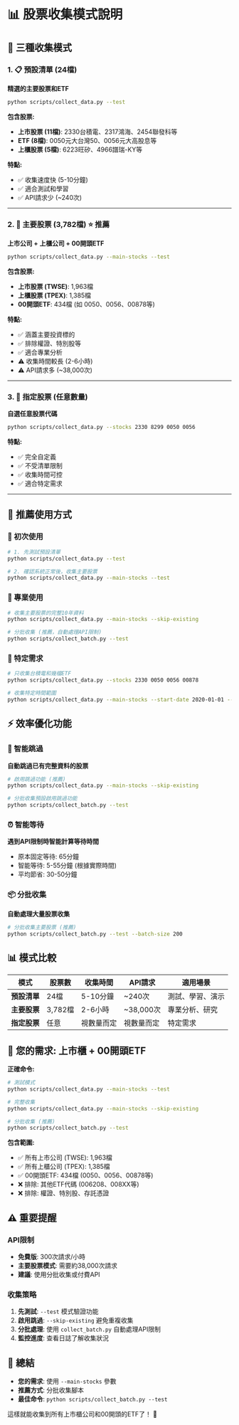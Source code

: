# 📊 股票收集模式說明

## 🎯 三種收集模式

### 1. 📋 預設清單 (24檔)
**精選的主要股票和ETF**

```bash
python scripts/collect_data.py --test
```

**包含股票:**
- **上市股票 (11檔)**: 2330台積電、2317鴻海、2454聯發科等
- **ETF (8檔)**: 0050元大台灣50、0056元大高股息等  
- **上櫃股票 (5檔)**: 6223旺矽、4966譜瑞-KY等

**特點:**
- ✅ 收集速度快 (5-10分鐘)
- ✅ 適合測試和學習
- ✅ API請求少 (~240次)

---

### 2. 🏢 主要股票 (3,782檔) ⭐ **推薦**
**上市公司 + 上櫃公司 + 00開頭ETF**

```bash
python scripts/collect_data.py --main-stocks --test
```

**包含股票:**
- **上市股票 (TWSE)**: 1,963檔
- **上櫃股票 (TPEX)**: 1,385檔
- **00開頭ETF**: 434檔 (如 0050、0056、00878等)

**特點:**
- ✅ 涵蓋主要投資標的
- ✅ 排除權證、特別股等
- ✅ 適合專業分析
- ⚠️ 收集時間較長 (2-6小時)
- ⚠️ API請求多 (~38,000次)

---

### 3. 🎯 指定股票 (任意數量)
**自選任意股票代碼**

```bash
python scripts/collect_data.py --stocks 2330 8299 0050 0056
```

**特點:**
- ✅ 完全自定義
- ✅ 不受清單限制
- ✅ 收集時間可控
- ✅ 適合特定需求

---

## 🚀 推薦使用方式

### 🧪 初次使用
```bash
# 1. 先測試預設清單
python scripts/collect_data.py --test

# 2. 確認系統正常後，收集主要股票
python scripts/collect_data.py --main-stocks --test
```

### 💼 專業使用
```bash
# 收集主要股票的完整10年資料
python scripts/collect_data.py --main-stocks --skip-existing

# 分批收集 (推薦，自動處理API限制)
python scripts/collect_batch.py --test
```

### 🎯 特定需求
```bash
# 只收集台積電和幾檔ETF
python scripts/collect_data.py --stocks 2330 0050 0056 00878

# 收集特定時間範圍
python scripts/collect_data.py --main-stocks --start-date 2020-01-01 --end-date 2024-12-31
```

## ⚡ 效率優化功能

### 🔄 智能跳過
**自動跳過已有完整資料的股票**

```bash
# 啟用跳過功能 (推薦)
python scripts/collect_data.py --main-stocks --skip-existing

# 分批收集預設啟用跳過功能
python scripts/collect_batch.py --test
```

### ⏰ 智能等待
**遇到API限制時智能計算等待時間**

- 原本固定等待: 65分鐘
- 智能等待: 5-55分鐘 (根據實際時間)
- 平均節省: 30-50分鐘

### 📦 分批收集
**自動處理大量股票收集**

```bash
# 分批收集主要股票 (推薦)
python scripts/collect_batch.py --test --batch-size 200
```

## 📊 模式比較

| 模式 | 股票數 | 收集時間 | API請求 | 適用場景 |
|------|--------|----------|---------|----------|
| **預設清單** | 24檔 | 5-10分鐘 | ~240次 | 測試、學習、演示 |
| **主要股票** | 3,782檔 | 2-6小時 | ~38,000次 | 專業分析、研究 |
| **指定股票** | 任意 | 視數量而定 | 視數量而定 | 特定需求 |

## 🎯 您的需求: 上市櫃 + 00開頭ETF

**正確命令:**
```bash
# 測試模式
python scripts/collect_data.py --main-stocks --test

# 完整收集
python scripts/collect_data.py --main-stocks --skip-existing

# 分批收集 (推薦)
python scripts/collect_batch.py --test
```

**包含範圍:**
- ✅ 所有上市公司 (TWSE): 1,963檔
- ✅ 所有上櫃公司 (TPEX): 1,385檔
- ✅ 00開頭ETF: 434檔 (0050、0056、00878等)
- ❌ 排除: 其他ETF代碼 (006208、008XX等)
- ❌ 排除: 權證、特別股、存託憑證

## ⚠️ 重要提醒

### API限制
- **免費版**: 300次請求/小時
- **主要股票模式**: 需要約38,000次請求
- **建議**: 使用分批收集或付費API

### 收集策略
1. **先測試**: `--test` 模式驗證功能
2. **啟用跳過**: `--skip-existing` 避免重複收集
3. **分批處理**: 使用 `collect_batch.py` 自動處理API限制
4. **監控進度**: 查看日誌了解收集狀況

## 🎉 總結

- **您的需求**: 使用 `--main-stocks` 參數
- **推薦方式**: 分批收集腳本
- **最佳命令**: `python scripts/collect_batch.py --test`

這樣就能收集到所有上市櫃公司和00開頭的ETF了！ 🚀
